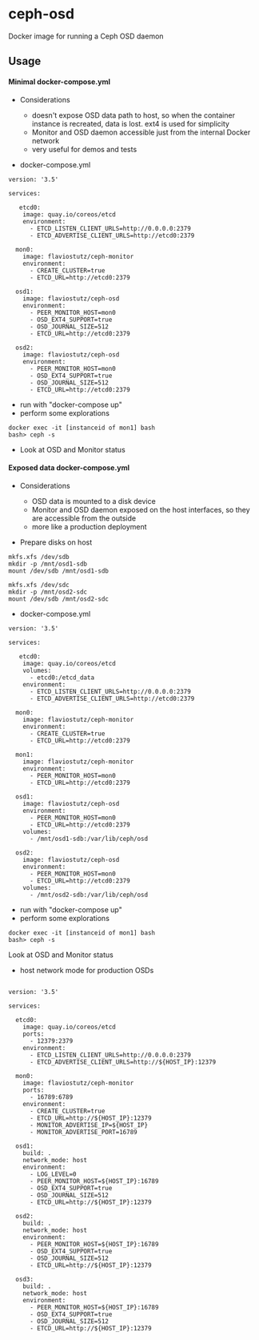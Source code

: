 # ceph-osd
Docker image for running a Ceph OSD daemon

## Usage

#### Minimal docker-compose.yml

* Considerations
  * doesn't expose OSD data path to host, so when the container instance is recreated, data is lost. ext4 is used for simplicity
  * Monitor and OSD daemon accessible just from the internal Docker network
  * very useful for demos and tests

* docker-compose.yml

```
version: '3.5'

services:

   etcd0:
    image: quay.io/coreos/etcd
    environment:
      - ETCD_LISTEN_CLIENT_URLS=http://0.0.0.0:2379
      - ETCD_ADVERTISE_CLIENT_URLS=http://etcd0:2379

  mon0:
    image: flaviostutz/ceph-monitor
    environment:
      - CREATE_CLUSTER=true
      - ETCD_URL=http://etcd0:2379

  osd1:
    image: flaviostutz/ceph-osd
    environment:
      - PEER_MONITOR_HOST=mon0
      - OSD_EXT4_SUPPORT=true
      - OSD_JOURNAL_SIZE=512
      - ETCD_URL=http://etcd0:2379

  osd2:
    image: flaviostutz/ceph-osd
    environment:
      - PEER_MONITOR_HOST=mon0
      - OSD_EXT4_SUPPORT=true
      - OSD_JOURNAL_SIZE=512
      - ETCD_URL=http://etcd0:2379

```

* run with "docker-compose up"
* perform some explorations

```
docker exec -it [instanceid of mon1] bash
bash> ceph -s
```
* Look at OSD and Monitor status

#### Exposed data docker-compose.yml

* Considerations
  * OSD data is mounted to a disk device
  * Monitor and OSD daemon exposed on the host interfaces, so they are accessible from the outside
  * more like a production deployment


* Prepare disks on host

```
mkfs.xfs /dev/sdb
mkdir -p /mnt/osd1-sdb
mount /dev/sdb /mnt/osd1-sdb

mkfs.xfs /dev/sdc
mkdir -p /mnt/osd2-sdc
mount /dev/sdb /mnt/osd2-sdc
```

* docker-compose.yml

```
version: '3.5'

services:

   etcd0:
    image: quay.io/coreos/etcd
    volumes:
      - etcd0:/etcd_data
    environment:
      - ETCD_LISTEN_CLIENT_URLS=http://0.0.0.0:2379
      - ETCD_ADVERTISE_CLIENT_URLS=http://etcd0:2379

  mon0:
    image: flaviostutz/ceph-monitor
    environment:
      - CREATE_CLUSTER=true
      - ETCD_URL=http://etcd0:2379

  mon1:
    image: flaviostutz/ceph-monitor
    environment:
      - PEER_MONITOR_HOST=mon0
      - ETCD_URL=http://etcd0:2379

  osd1:
    image: flaviostutz/ceph-osd
    environment:
      - PEER_MONITOR_HOST=mon0
      - ETCD_URL=http://etcd0:2379
    volumes:
      - /mnt/osd1-sdb:/var/lib/ceph/osd

  osd2:
    image: flaviostutz/ceph-osd
    environment:
      - PEER_MONITOR_HOST=mon0
      - ETCD_URL=http://etcd0:2379
    volumes:
      - /mnt/osd2-sdb:/var/lib/ceph/osd

```

* run with "docker-compose up"
* perform some explorations

```
docker exec -it [instanceid of mon1] bash
bash> ceph -s
```
Look at OSD and Monitor status


* host network mode for production OSDs

```

version: '3.5'

services:

  etcd0:
    image: quay.io/coreos/etcd
    ports:
      - 12379:2379
    environment:
      - ETCD_LISTEN_CLIENT_URLS=http://0.0.0.0:2379
      - ETCD_ADVERTISE_CLIENT_URLS=http://${HOST_IP}:12379

  mon0:
    image: flaviostutz/ceph-monitor
    ports:
      - 16789:6789
    environment:
      - CREATE_CLUSTER=true
      - ETCD_URL=http://${HOST_IP}:12379
      - MONITOR_ADVERTISE_IP=${HOST_IP}
      - MONITOR_ADVERTISE_PORT=16789

  osd1:
    build: .
    network_mode: host
    environment:
      - LOG_LEVEL=0
      - PEER_MONITOR_HOST=${HOST_IP}:16789
      - OSD_EXT4_SUPPORT=true
      - OSD_JOURNAL_SIZE=512
      - ETCD_URL=http://${HOST_IP}:12379

  osd2:
    build: .
    network_mode: host
    environment:
      - PEER_MONITOR_HOST=${HOST_IP}:16789
      - OSD_EXT4_SUPPORT=true
      - OSD_JOURNAL_SIZE=512
      - ETCD_URL=http://${HOST_IP}:12379

  osd3:
    build: .
    network_mode: host
    environment:
      - PEER_MONITOR_HOST=${HOST_IP}:16789
      - OSD_EXT4_SUPPORT=true
      - OSD_JOURNAL_SIZE=512
      - ETCD_URL=http://${HOST_IP}:12379

```
